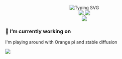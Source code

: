 <!-- accent color  #F7C04A -->
<p align="center">
<img src="https://readme-typing-svg.demolab.com?font=Fira+Code&pause=1000&color=F7C04A&center=true&vCenter=true&width=435&lines=Hello+there;Welcome+to+my+github" alt="Typing SVG" />
<br/>
<a href="https://sinnate.dev">
    <img src="https://img.shields.io/badge/website-sinnate.dv-%23F7C04A">
</a>  
<a href="https://sinnate.dev/cv_english.pdf">
    <img src="https://img.shields.io/badge/CV-PDF%20-%23F7C04A">
</a>  

<br/> 

<img src="https://github-stats-alpha.vercel.app/api?username=sinnate&cc=000&tc=F7C04A&ic=fff&bc=F7C04A">
</p>



### 🔭 I’m currently working on 

  I'm playing around with Orange pi and stable diffusion
  
 <a href="https://github.com/sinnate/orange-pi-5-stable-diffusion-webui">
  <img align="center" src="https://github-readme-stats.vercel.app/api/pin/?username=sinnate&repo=orange-pi-5-stable-diffusion-webui&bg_color=000&border_color=F7C04A&icon_color=FFF&title_color=F7C04A&text_color=FFF" />
</a>



